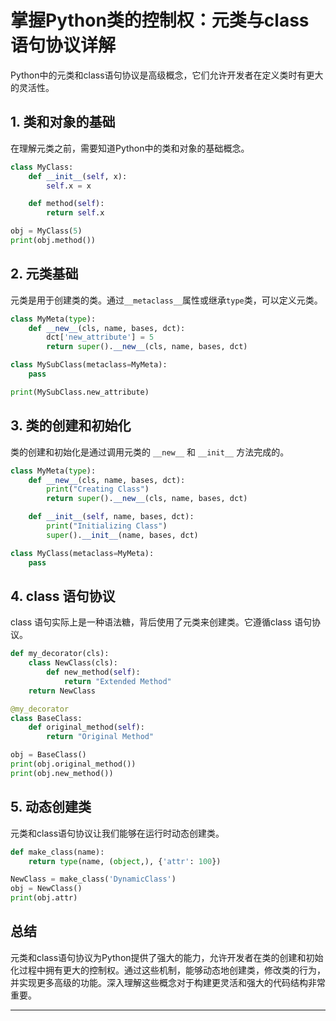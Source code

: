 # 掌握Python类的控制权：元类与class语句协议详解
Python中的元类和class语句协议是高级概念，它们允许开发者在定义类时有更大的灵活性。

1\. 类和对象的基础
-----------

在理解元类之前，需要知道Python中的类和对象的基础概念。

```python
class MyClass:
    def __init__(self, x):
        self.x = x

    def method(self):
        return self.x

obj = MyClass(5)
print(obj.method())  

```

2\. 元类基础
--------

元类是用于创建类的类。通过`__metaclass__`属性或继承`type`类，可以定义元类。

```python
class MyMeta(type):
    def __new__(cls, name, bases, dct):
        dct['new_attribute'] = 5
        return super().__new__(cls, name, bases, dct)

class MySubClass(metaclass=MyMeta):
    pass

print(MySubClass.new_attribute)  

```

3\. 类的创建和初始化
------------

类的创建和初始化是通过调用元类的 `__new__` 和 `__init__` 方法完成的。

```python
class MyMeta(type):
    def __new__(cls, name, bases, dct):
        print("Creating Class")
        return super().__new__(cls, name, bases, dct)

    def __init__(self, name, bases, dct):
        print("Initializing Class")
        super().__init__(name, bases, dct)

class MyClass(metaclass=MyMeta):
    pass

```

4\. class 语句协议
--------------

class 语句实际上是一种语法糖，背后使用了元类来创建类。它遵循class 语句协议。

```python
def my_decorator(cls):
    class NewClass(cls):
        def new_method(self):
            return "Extended Method"
    return NewClass

@my_decorator
class BaseClass:
    def original_method(self):
        return "Original Method"

obj = BaseClass()
print(obj.original_method())  
print(obj.new_method())  

```

5\. 动态创建类
---------

元类和class语句协议让我们能够在运行时动态创建类。

```python
def make_class(name):
    return type(name, (object,), {'attr': 100})

NewClass = make_class('DynamicClass')
obj = NewClass()
print(obj.attr)  

```

总结
--

元类和class语句协议为Python提供了强大的能力，允许开发者在类的创建和初始化过程中拥有更大的控制权。通过这些机制，能够动态地创建类，修改类的行为，并实现更多高级的功能。深入理解这些概念对于构建更灵活和强大的代码结构非常重要。

* * *

